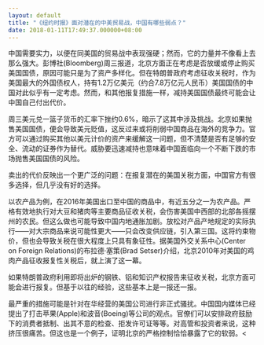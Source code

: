 ```yaml
---
layout: default
title: "《纽约时报》面对潜在的中美贸易战，中国有哪些弱点？"
date: 2018-01-11T17:49:37.000000+08:00
---
```


中国需要实力，以便在同美国的贸易战中表现强硬；然而，它的力量并不像看上去那么强大。彭博社(Bloomberg)周三报道，北京方面正在考虑是否放缓或停止购买美国国债，原因可能只是为了资产多样化。但在特朗普政府考虑征收关税时，作为美国最大的外国债权人，持有1.2万亿美元（约合7.8万亿元人民币）美国国债的中国对此似乎有一定考虑。然而，和其他报复措施一样，减持美国国债最终可能会让中国自己付出代价。

周三美元兑一篮子货币的汇率下挫约0.6%，暗示了这其中涉及挑战。北京如果抛售美国国债，便会导致美元贬值，这反过来或将削弱中国商品在海外的竞争力。官方可以通过购买其他以美元计价的资产来缓解这一问题，但不清楚是否有足够的安全、流动的证券作为替代。威胁要迅速减持也意味着中国面临向一个不断下跌的市场抛售美国国债的风险。

卖出的代价反映出一个更广泛的问题：在报复潜在的美国关税方面，中国官方有很多选择，但几乎没有好的选择。

以农产品为例，在2016年美国出口至中国的商品中，有近五分之一为农产品。严格有效地执行对大豆和猪肉等主要商品征收关税，会伤害美国中西部的北部各摇摆州的农民。但这么做也可能导致中国内地通胀加剧。放松对产品产地规定的实际执行——对大宗商品来说可能性更大——只会改变供应链，引入第三国。这将约束物价，但也会导致关税在很大程度上只具有象征性。据美国外交关系中心(Center on Foreign Relations)的布拉德·塞策(Brad Setser)介绍，北京2010年对美国的鸡肉产品征收报复性关税后，就上演了这一幕。

如果特朗普政府利用即将出炉的钢铁、铝和知识产权报告来征收关税，北京方面可能会进行报复。但基于以往的经验，这些基本上是一报还一报。

最严重的措施可能是针对在华经营的美国公司进行非正式骚扰。中国国内媒体已经提出了打击苹果(Apple)和波音(Boeing)等公司的观点。官僚们可以安排政府鼓励下的消费者抵制、出其不意的检查、拒发许可证等等。对高管和投资者来说，这种挤压很痛苦。但这也是一个例子，证明北京的严格控制恰恰暴露了它的软弱。<


